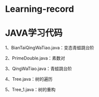 # Learning-record

# JAVA学习代码 #

1、BianTaiQingWaTiao.java：变态青蛙跳台阶

2、PrimeDouble.java：素数对

3、QingWaTiao.java：青蛙跳台阶

4、Tree.java：树的遍历

5、Tree_1.java：树的重构
